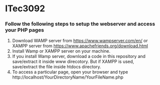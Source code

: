 # ITec3092

### Follow the following steps to setup the webserver and access your PHP pages

1. Download WAMP server from https://www.wampserver.com/en/ or XAMPP server from https://www.apachefriends.org/download.html
2. Install Wamp or XAMPP server on your machine.
3. If you install Wamp server, download a code in this repository and save/extract it inside www direcotory.
   But if XAMPP is used, save/extract the file inside htdocs directory.
3. To access a particular page, open your browser and type http://localhost/YourDirectoryName/YourFileName.php
